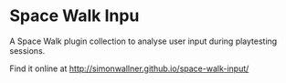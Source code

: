 # Space Walk Inpu

A Space Walk plugin collection to analyse user input during playtesting sessions.

Find it online at http://simonwallner.github.io/space-walk-input/
